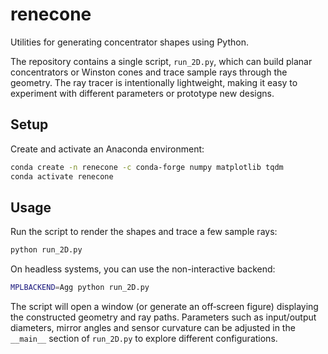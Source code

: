 # renecone

Utilities for generating concentrator shapes using Python.

The repository contains a single script, `run_2D.py`, which can build planar
concentrators or Winston cones and trace sample rays through the geometry. The
ray tracer is intentionally lightweight, making it easy to experiment with
different parameters or prototype new designs.

## Setup

Create and activate an Anaconda environment:

```bash
conda create -n renecone -c conda-forge numpy matplotlib tqdm
conda activate renecone
```

## Usage

Run the script to render the shapes and trace a few sample rays:

```bash
python run_2D.py
```

On headless systems, you can use the non-interactive backend:

```bash
MPLBACKEND=Agg python run_2D.py
```

The script will open a window (or generate an off‑screen figure) displaying the
constructed geometry and ray paths. Parameters such as input/output diameters,
mirror angles and sensor curvature can be adjusted in the `__main__` section of
`run_2D.py` to explore different configurations.
